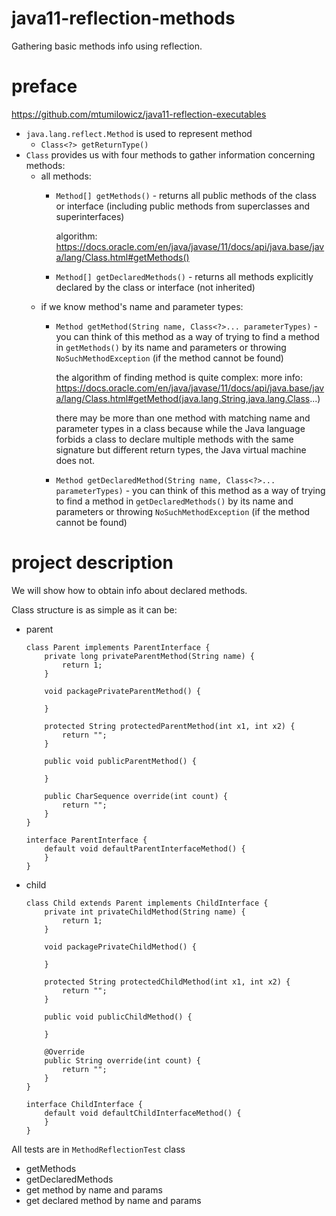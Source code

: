 # java11-reflection-methods
Gathering basic methods info using reflection.

# preface
https://github.com/mtumilowicz/java11-reflection-executables

* `java.lang.reflect.Method` is used to represent method
    * `Class<?> getReturnType()`
* `Class` provides us with four methods to gather information
concerning methods:
    * all methods:
        * `Method[] getMethods()` - returns all public methods 
            of the class or interface (including public methods
            from superclasses and superinterfaces)
            
            algorithm: https://docs.oracle.com/en/java/javase/11/docs/api/java.base/java/lang/Class.html#getMethods()
            
        * `Method[] getDeclaredMethods()` - returns 
            all methods explicitly declared by the class or interface 
            (not inherited)
    * if we know method's name and parameter types:
        * `Method getMethod(String name, Class<?>... parameterTypes)` - 
            you can think of this method as a way of trying to 
            find a method in `getMethods()` by its name and parameters 
            or throwing `NoSuchMethodException` (if the method cannot be found)
        
            the algorithm of finding method is quite complex:
            more info: https://docs.oracle.com/en/java/javase/11/docs/api/java.base/java/lang/Class.html#getMethod(java.lang.String,java.lang.Class...)
                
            there may be more than one method with matching name and
            parameter types in a class because while the Java language forbids a
            class to declare multiple methods with the same signature but different
            return types, the Java virtual machine does not.
   
        * `Method getDeclaredMethod(String name, Class<?>... parameterTypes)` - 
           you can think of this method as a way of trying to 
           find a method in `getDeclaredMethods()` by its name and parameters 
           or throwing `NoSuchMethodException` (if the method cannot be found)
           
# project description
We will show how to obtain info about declared methods.

Class structure is as simple as it can be:
* parent
    ```
    class Parent implements ParentInterface {
        private long privateParentMethod(String name) {
            return 1;
        }
    
        void packagePrivateParentMethod() {
    
        }
    
        protected String protectedParentMethod(int x1, int x2) {
            return "";
        }
    
        public void publicParentMethod() {
    
        }
        
        public CharSequence override(int count) {
            return "";
        }
    }
    
    interface ParentInterface {
        default void defaultParentInterfaceMethod() {
        }
    }
    ```
* child
    ```
    class Child extends Parent implements ChildInterface {
        private int privateChildMethod(String name) {
            return 1;
        }
        
        void packagePrivateChildMethod() {
            
        }
        
        protected String protectedChildMethod(int x1, int x2) {
            return "";    
        }
        
        public void publicChildMethod() {
            
        }
    
        @Override
        public String override(int count) {
            return "";
        }
    }
    
    interface ChildInterface {
        default void defaultChildInterfaceMethod() {
        }
    }
    ```

All tests are in `MethodReflectionTest` class
* getMethods
* getDeclaredMethods
* get method by name and params
* get declared method by name and params